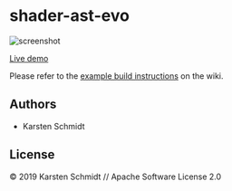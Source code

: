 # shader-ast-evo

![screenshot](https://raw.githubusercontent.com/thi-ng/umbrella/develop/assets/examples/shader-ast-evo.jpg)

[Live demo](http://demo.thi.ng/umbrella/shader-ast-evo/)

Please refer to the [example build instructions](https://github.com/thi-ng/umbrella/wiki/Example-build-instructions) on the wiki.

## Authors

- Karsten Schmidt

## License

&copy; 2019 Karsten Schmidt // Apache Software License 2.0
